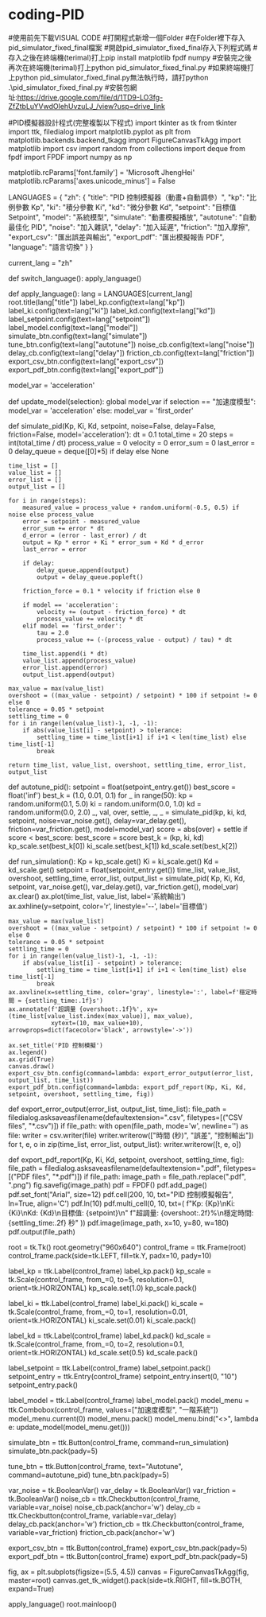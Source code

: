 # coding-PID
#使用前先下載VISUAL CODE
#打開程式新增一個Folder
#在Folder裡下存入pid_simulator_fixed_final檔案
#開啟pid_simulator_fixed_final存入下列程式碼
#存入之後在終端機(terimal)打上pip install matplotlib fpdf numpy
#安裝完之後再次在終端機(terimal)打上python pid_simulator_fixed_final.py
#如果終端機打上python pid_simulator_fixed_final.py無法執行時，請打python .\pid_simulator_fixed_final.py
#安裝包網址:https://drive.google.com/file/d/1TD9-LO3fg-ZfZtbLuYVwdOlehUvzuLJ_/view?usp=drive_link

#PID模擬器設計程式(完整複製以下程式)
import tkinter as tk
from tkinter import ttk, filedialog
import matplotlib.pyplot as plt
from matplotlib.backends.backend_tkagg import FigureCanvasTkAgg
import matplotlib
import csv
import random
from collections import deque
from fpdf import FPDF
import numpy as np

matplotlib.rcParams['font.family'] = 'Microsoft JhengHei'
matplotlib.rcParams['axes.unicode_minus'] = False

LANGUAGES = {
    "zh": {
        "title": "PID 控制模擬器（動畫+自動調參）",
        "kp": "比例參數 Kp",
        "ki": "積分參數 Ki",
        "kd": "微分參數 Kd",
        "setpoint": "目標值 Setpoint",
        "model": "系統模型",
        "simulate": "動畫模擬播放",
        "autotune": "自動最佳化 PID",
        "noise": "加入雜訊",
        "delay": "加入延遲",
        "friction": "加入摩擦",
        "export_csv": "匯出誤差與輸出",
        "export_pdf": "匯出模擬報告 PDF",
        "language": "語言切換"
    }
}

current_lang = "zh"

def switch_language():
    apply_language()

def apply_language():
    lang = LANGUAGES[current_lang]
    root.title(lang["title"])
    label_kp.config(text=lang["kp"])
    label_ki.config(text=lang["ki"])
    label_kd.config(text=lang["kd"])
    label_setpoint.config(text=lang["setpoint"])
    label_model.config(text=lang["model"])
    simulate_btn.config(text=lang["simulate"])
    tune_btn.config(text=lang["autotune"])
    noise_cb.config(text=lang["noise"])
    delay_cb.config(text=lang["delay"])
    friction_cb.config(text=lang["friction"])
    export_csv_btn.config(text=lang["export_csv"])
    export_pdf_btn.config(text=lang["export_pdf"])

model_var = 'acceleration'

def update_model(selection):
    global model_var
    if selection == "加速度模型":
        model_var = 'acceleration'
    else:
        model_var = 'first_order'

def simulate_pid(Kp, Ki, Kd, setpoint, noise=False, delay=False, friction=False, model='acceleration'):
    dt = 0.1
    total_time = 20
    steps = int(total_time / dt)
    process_value = 0
    velocity = 0
    error_sum = 0
    last_error = 0
    delay_queue = deque([0]*5) if delay else None

    time_list = []
    value_list = []
    error_list = []
    output_list = []

    for i in range(steps):
        measured_value = process_value + random.uniform(-0.5, 0.5) if noise else process_value
        error = setpoint - measured_value
        error_sum += error * dt
        d_error = (error - last_error) / dt
        output = Kp * error + Ki * error_sum + Kd * d_error
        last_error = error

        if delay:
            delay_queue.append(output)
            output = delay_queue.popleft()

        friction_force = 0.1 * velocity if friction else 0

        if model == 'acceleration':
            velocity += (output - friction_force) * dt
            process_value += velocity * dt
        elif model == 'first_order':
            tau = 2.0
            process_value += (-(process_value - output) / tau) * dt

        time_list.append(i * dt)
        value_list.append(process_value)
        error_list.append(error)
        output_list.append(output)

    max_value = max(value_list)
    overshoot = ((max_value - setpoint) / setpoint) * 100 if setpoint != 0 else 0
    tolerance = 0.05 * setpoint
    settling_time = 0
    for i in range(len(value_list)-1, -1, -1):
        if abs(value_list[i] - setpoint) > tolerance:
            settling_time = time_list[i+1] if i+1 < len(time_list) else time_list[-1]
            break

    return time_list, value_list, overshoot, settling_time, error_list, output_list

def autotune_pid():
    setpoint = float(setpoint_entry.get())
    best_score = float('inf')
    best_k = (1.0, 0.01, 0.1)
    for _ in range(50):
        kp = random.uniform(0.1, 5.0)
        ki = random.uniform(0.0, 1.0)
        kd = random.uniform(0.0, 2.0)
        _, val, over, settle, _, _ = simulate_pid(kp, ki, kd, setpoint,
            noise=var_noise.get(), delay=var_delay.get(), friction=var_friction.get(), model=model_var)
        score = abs(over) + settle
        if score < best_score:
            best_score = score
            best_k = (kp, ki, kd)
    kp_scale.set(best_k[0])
    ki_scale.set(best_k[1])
    kd_scale.set(best_k[2])

def run_simulation():
    Kp = kp_scale.get()
    Ki = ki_scale.get()
    Kd = kd_scale.get()
    setpoint = float(setpoint_entry.get())
    time_list, value_list, overshoot, settling_time, error_list, output_list = simulate_pid(
        Kp, Ki, Kd, setpoint, var_noise.get(), var_delay.get(), var_friction.get(), model_var)
    ax.clear()
    ax.plot(time_list, value_list, label='系統輸出')
    ax.axhline(y=setpoint, color='r', linestyle='--', label='目標值')

    max_value = max(value_list)
    overshoot = ((max_value - setpoint) / setpoint) * 100 if setpoint != 0 else 0
    tolerance = 0.05 * setpoint
    settling_time = 0
    for i in range(len(value_list)-1, -1, -1):
        if abs(value_list[i] - setpoint) > tolerance:
            settling_time = time_list[i+1] if i+1 < len(time_list) else time_list[-1]
            break
    ax.axvline(x=settling_time, color='gray', linestyle=':', label=f'穩定時間 ≈ {settling_time:.1f}s')
    ax.annotate(f'超調量 {overshoot:.1f}%', xy=(time_list[value_list.index(max_value)], max_value),
                xytext=(10, max_value+10), arrowprops=dict(facecolor='black', arrowstyle='->'))

    ax.set_title('PID 控制模擬')
    ax.legend()
    ax.grid(True)
    canvas.draw()
    export_csv_btn.config(command=lambda: export_error_output(error_list, output_list, time_list))
    export_pdf_btn.config(command=lambda: export_pdf_report(Kp, Ki, Kd, setpoint, overshoot, settling_time, fig))

def export_error_output(error_list, output_list, time_list):
    file_path = filedialog.asksaveasfilename(defaultextension=".csv",
                                             filetypes=[("CSV files", "*.csv")])
    if file_path:
        with open(file_path, mode='w', newline='') as file:
            writer = csv.writer(file)
            writer.writerow(["時間 (秒)", "誤差", "控制輸出"])
            for t, e, o in zip(time_list, error_list, output_list):
                writer.writerow([t, e, o])

def export_pdf_report(Kp, Ki, Kd, setpoint, overshoot, settling_time, fig):
    file_path = filedialog.asksaveasfilename(defaultextension=".pdf",
                                             filetypes=[("PDF files", "*.pdf")])
    if file_path:
        image_path = file_path.replace(".pdf", ".png")
        fig.savefig(image_path)
        pdf = FPDF()
        pdf.add_page()
        pdf.set_font("Arial", size=12)
        pdf.cell(200, 10, txt="PID 控制模擬報告", ln=True, align='C')
        pdf.ln(10)
        pdf.multi_cell(0, 10, txt=(
            f"Kp: {Kp}\nKi: {Ki}\nKd: {Kd}\n目標值: {setpoint}\n"
            f"超調量: {overshoot:.2f}%\n穩定時間: {settling_time:.2f} 秒"
        ))
        pdf.image(image_path, x=10, y=80, w=180)
        pdf.output(file_path)

root = tk.Tk()
root.geometry("960x640")
control_frame = ttk.Frame(root)
control_frame.pack(side=tk.LEFT, fill=tk.Y, padx=10, pady=10)

label_kp = ttk.Label(control_frame)
label_kp.pack()
kp_scale = tk.Scale(control_frame, from_=0, to=5, resolution=0.1, orient=tk.HORIZONTAL)
kp_scale.set(1.0)
kp_scale.pack()

label_ki = ttk.Label(control_frame)
label_ki.pack()
ki_scale = tk.Scale(control_frame, from_=0, to=1, resolution=0.01, orient=tk.HORIZONTAL)
ki_scale.set(0.01)
ki_scale.pack()

label_kd = ttk.Label(control_frame)
label_kd.pack()
kd_scale = tk.Scale(control_frame, from_=0, to=2, resolution=0.1, orient=tk.HORIZONTAL)
kd_scale.set(0.5)
kd_scale.pack()

label_setpoint = ttk.Label(control_frame)
label_setpoint.pack()
setpoint_entry = ttk.Entry(control_frame)
setpoint_entry.insert(0, "10")
setpoint_entry.pack()

label_model = ttk.Label(control_frame)
label_model.pack()
model_menu = ttk.Combobox(control_frame, values=["加速度模型", "一階系統"])
model_menu.current(0)
model_menu.pack()
model_menu.bind("<<ComboboxSelected>>", lambda e: update_model(model_menu.get()))

simulate_btn = ttk.Button(control_frame, command=run_simulation)
simulate_btn.pack(pady=5)

tune_btn = ttk.Button(control_frame, text="Autotune", command=autotune_pid)
tune_btn.pack(pady=5)

var_noise = tk.BooleanVar()
var_delay = tk.BooleanVar()
var_friction = tk.BooleanVar()
noise_cb = ttk.Checkbutton(control_frame, variable=var_noise)
noise_cb.pack(anchor='w')
delay_cb = ttk.Checkbutton(control_frame, variable=var_delay)
delay_cb.pack(anchor='w')
friction_cb = ttk.Checkbutton(control_frame, variable=var_friction)
friction_cb.pack(anchor='w')

export_csv_btn = ttk.Button(control_frame)
export_csv_btn.pack(pady=5)
export_pdf_btn = ttk.Button(control_frame)
export_pdf_btn.pack(pady=5)

fig, ax = plt.subplots(figsize=(5.5, 4.5))
canvas = FigureCanvasTkAgg(fig, master=root)
canvas.get_tk_widget().pack(side=tk.RIGHT, fill=tk.BOTH, expand=True)

apply_language()
root.mainloop()

